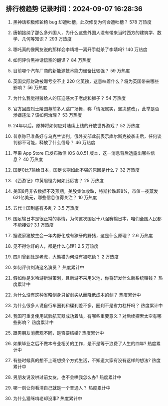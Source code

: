 
## 排行榜趋势 记录时间：2024-09-07 16:28:36
  
  1. 黑神话积极修轮椅 bug 却遭吐槽，此次修复为何会遭吐槽？ 578 万热度
    
  2. 唐朝接纳了那么多外国人，为什么这些外国人没有带来当时西方的建筑学、数学、几何等知识？ 293 万热度
    
  3. 哪吒真的像网友说的那样会李靖塔一离开手就杀了李靖吗? 140 万热度
    
  4. 如何评价黑神话悟空的翻译？ 84 万热度
    
  5. 目前哪个汽车厂商的新能源技术能力储备比较强？ 59 万热度
    
  6. 英国实际财政被曝亏空不止 220 亿英镑，这意味着什么？将为英国带来哪些影响？ 56 万热度
    
  7. 为什么我觉得狼给人的压迫感大于老虎和狮子？ 54 万热度
    
  8. 官方回应烈士陵园墓前多人跳广场舞，称「情况属实，坚决整改」，此举是否涉嫌违法？该如何治理？ 53 万热度
    
  9. 24年以后，原神将如何应对陆续上线的开放世界游戏？ 52 万热度
    
  10. 普京称已准备好与乌克兰谈判，俄外交部此前表示库尔斯克被袭击后，任何谈判都不可能，释放了什么信号？ 46 万热度
    
  11. 苹果 App Store 已发布微信 iOS 8.0.51 版本，这一消息背后透露出哪些信息？ 40 万热度
    
  12. 国足0比7输给日本，国足长期如此不堪的原因是什么？ 32 万热度
    
  13. 《西游记》中黄眉怪为何如此厉害？ 25 万热度
    
  14. 美国8月非农数据不及预期，美股集体收跌，特斯拉跌超8%，市值一夜蒸发621亿美元，哪些信息值得关注？ 10 万热度
    
  15. 五代十国到底有多乱？ 3.5 万热度
    
  16. 国足输日本是很正常的事情，为何这次国足十八强赛输日本，咱们全国人民都不能接受? 3.1 万热度
    
  17. 据说家猪放生会一年内野化成有獠牙的野猪，这是什么原理？ 2.6 万热度
    
  18. 见不得你好的人，都是什么心理? 2.5 万热度
    
  19. 四川曾到处是老虎，大熊猫为何没有被吃绝？ 2 万热度
    
  20. 如何评价刘涛这名演员？ 热度累计中
    
  21. 假如你是米哈游新游策划，且新游不采用米池，你将研发什么新系统赚钱？ 热度累计中
    
  22. 为什么没有这种省略剑身只留剑尖从而降低成本的剑？ 热度累计中
    
  23. 为什么很多人说自行车圈刹和碟刹差不多，圈刹不是省力杠杆吗？ 热度累计中
    
  24. 我国可重复使用试验航天器成功着陆，有哪些重要意义？对后续探索太空有哪些影响？ 热度累计中
    
  25. 跟男朋友消费观不同，是否要结婚? 热度累计中
    
  26. 如果毕业之后不做本专业相关的工作，是不是等于浪费了人生的四年? 热度累计中
    
  27. 有些时候真的想不上班想换个方式生活，不知道大家有没有这样的想法? 热度累计中
    
  28. 男朋友说没哄过前女友，也不会哄我怎么办? 热度累计中
    
  29. 哪一刻让你看清自己就是一个普通人？ 热度累计中
    
  30. 为什么猫咪啃老却没事? 热度累计中
    